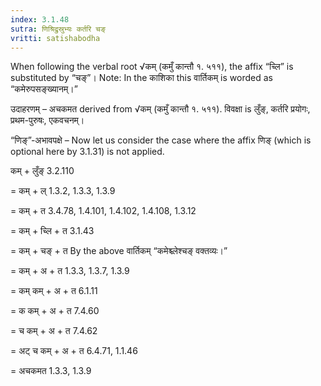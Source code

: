 ```yaml
---
index: 3.1.48
sutra: णिश्रिद्रुस्रुभ्यः कर्तरि चङ्
vritti: satishabodha
---
```



When following the verbal root √कम् (कमुँ कान्तौ १. ५११), the affix “च्लि” is substituted by “चङ्”। Note: In the काशिका this वार्तिकम् is worded as “कमेरुपसङ्ख्यानम्।”


उदाहरणम् – अचकमत derived from √कम् (कमुँ कान्तौ १. ५११). विवक्षा is लुँङ्, कर्तरि प्रयोगः, प्रथम-पुरुषः, एकवचनम्।


“णिङ्”-अभावपक्षे – Now let us consider the case where the affix णिङ् (which is optional here by 3.1.31) is not applied.

कम् + लुँङ् 3.2.110

= कम् + ल् 1.3.2, 1.3.3, 1.3.9

= कम् + त 3.4.78, 1.4.101, 1.4.102, 1.4.108, 1.3.12

= कम् + च्लि + त 3.1.43

= कम् + चङ् + त By the above वार्तिकम् “कमेश्च्लेश्चङ् वक्तव्यः।”

= कम् + अ + त 1.3.3, 1.3.7, 1.3.9

= कम् कम् + अ + त 6.1.11

= क कम् + अ + त 7.4.60

= च कम् + अ + त 7.4.62

= अट् च कम् + अ + त 6.4.71, 1.1.46

= अचकमत 1.3.3, 1.3.9

